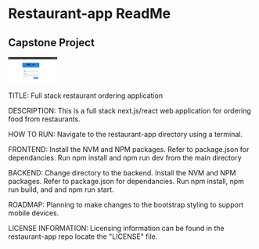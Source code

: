 # Restaurant-app ReadMe
## Capstone Project
<img src= "thumbnail.png" width='100'>

TITLE:
Full stack restaurant ordering application

DESCRIPTION:
This is a full stack next.js/react web application for ordering food from restaurants.

HOW TO RUN:
Navigate to the restaurant-app directory using a terminal. 

FRONTEND:
Install the NVM and NPM packages. Refer to package.json for dependancies.
Run npm install and npm run dev from the main directory

BACKEND:
Change directory to the backend.
Install the NVM and NPM packages. Refer to package.json for dependancies.
Run npm install, npm run build, and and npm run start.

ROADMAP:
Planning to make changes to the bootstrap styling to support mobile devices.

LICENSE INFORMATION:
Licensing information can be found in the restaurant-app repo locate the "LICENSE" file.